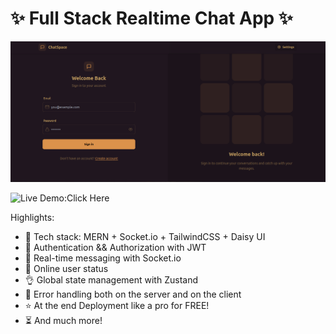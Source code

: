 # ✨ Full Stack Realtime Chat App ✨

![Demo App](frontend/public/screenshot-for-readme.png)

![Live Demo:Click Here](https://bpj-s-chatspace.onrender.com/login)

Highlights:

- 🌟 Tech stack: MERN + Socket.io + TailwindCSS + Daisy UI
- 🎃 Authentication && Authorization with JWT
- 👾 Real-time messaging with Socket.io
- 🚀 Online user status
- 👌 Global state management with Zustand
- 🐞 Error handling both on the server and on the client
- ⭐ At the end Deployment like a pro for FREE!
- ⏳ And much more!


